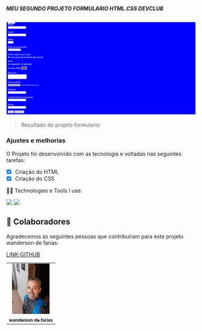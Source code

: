 ##### MEU SEGUNDO PROJETO FORMULARIO HTML.CSS DEVCLUB


<img src="./assets/logo.jpg" alt="logo jpg">

>Resultado do projeto formulario

### Ajustes e melhorias

O Projeto foi desenvolvido com as tecnologia e voltadas nas seguintes tarefas:

- [x] Criação do HTML
- [x] Criação do CSS

 🧑‍💻 Technologies e Tools I use:
 <div>
 <img src="https://img.shields.io/badge/HTML5-E34F26?style=for-the-badge&logo=html5&logoColor=white">
 
 <img src="https://img.shields.io/badge/CSS3-1572B6?style=for-the-badge&logo=css3&logoColor=white">
 </div>




## 🤝 Colaboradores

Agradecemos às seguintes pessoas que contribuíram para este projeto wanderson de farias:

<table>
  <tr>
    <td align="center">
      <a href="#">
        <img src="./assets/FOTO.JPG" width="100px;" alt="Foto do wanderson de farias"/><br>
        <sub>
          <b>wanderson de farias</b>
        </sub>
      </a>
    </td>
    <a href="https://github.com/wandersondefariasprogramador" Progeto="formulario-devclub">LINK-GITHUB</a>

  </tr>
</table>